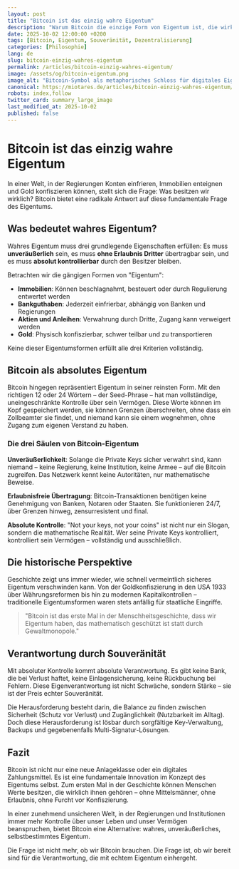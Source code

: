 ```yaml
---
layout: post
title: "Bitcoin ist das einzig wahre Eigentum"
description: "Warum Bitcoin die einzige Form von Eigentum ist, die wirklich unveräußerlich, zensurresistent und absolut kontrollierbar bleibt."
date: 2025-10-02 12:00:00 +0200
tags: [Bitcoin, Eigentum, Souveränität, Dezentralisierung]
categories: [Philosophie]
lang: de
slug: bitcoin-einzig-wahres-eigentum
permalink: /articles/bitcoin-einzig-wahres-eigentum/
image: /assets/og/bitcoin-eigentum.png
image_alt: "Bitcoin-Symbol als metaphorisches Schloss für digitales Eigentum"
canonical: https://miotares.de/articles/bitcoin-einzig-wahres-eigentum/
robots: index,follow
twitter_card: summary_large_image
last_modified_at: 2025-10-02
published: false
---
```


# Bitcoin ist das einzig wahre Eigentum

In einer Welt, in der Regierungen Konten einfrieren, Immobilien enteignen und Gold konfiszieren können, stellt sich die Frage: Was besitzen wir wirklich? Bitcoin bietet eine radikale Antwort auf diese fundamentale Frage des Eigentums.

## Was bedeutet wahres Eigentum?

Wahres Eigentum muss drei grundlegende Eigenschaften erfüllen: Es muss **unveräußerlich** sein, es muss **ohne Erlaubnis Dritter** übertragbar sein, und es muss **absolut kontrollierbar** durch den Besitzer bleiben.

Betrachten wir die gängigen Formen von "Eigentum":

- **Immobilien**: Können beschlagnahmt, besteuert oder durch Regulierung entwertet werden
- **Bankguthaben**: Jederzeit einfrierbar, abhängig von Banken und Regierungen
- **Aktien und Anleihen**: Verwahrung durch Dritte, Zugang kann verweigert werden
- **Gold**: Physisch konfiszierbar, schwer teilbar und zu transportieren

Keine dieser Eigentumsformen erfüllt alle drei Kriterien vollständig.

## Bitcoin als absolutes Eigentum

Bitcoin hingegen repräsentiert Eigentum in seiner reinsten Form. Mit den richtigen 12 oder 24 Wörtern – der Seed-Phrase – hat man vollständige, uneingeschränkte Kontrolle über sein Vermögen. Diese Worte können im Kopf gespeichert werden, sie können Grenzen überschreiten, ohne dass ein Zollbeamter sie findet, und niemand kann sie einem wegnehmen, ohne Zugang zum eigenen Verstand zu haben.

### Die drei Säulen von Bitcoin-Eigentum

**Unveräußerlichkeit**: Solange die Private Keys sicher verwahrt sind, kann niemand – keine Regierung, keine Institution, keine Armee – auf die Bitcoin zugreifen. Das Netzwerk kennt keine Autoritäten, nur mathematische Beweise.

**Erlaubnisfreie Übertragung**: Bitcoin-Transaktionen benötigen keine Genehmigung von Banken, Notaren oder Staaten. Sie funktionieren 24/7, über Grenzen hinweg, zensurresistent und final.

**Absolute Kontrolle**: "Not your keys, not your coins" ist nicht nur ein Slogan, sondern die mathematische Realität. Wer seine Private Keys kontrolliert, kontrolliert sein Vermögen – vollständig und ausschließlich.

## Die historische Perspektive

Geschichte zeigt uns immer wieder, wie schnell vermeintlich sicheres Eigentum verschwinden kann. Von der Goldkonfiszierung in den USA 1933 über Währungsreformen bis hin zu modernen Kapitalkontrollen – traditionelle Eigentumsformen waren stets anfällig für staatliche Eingriffe.

> "Bitcoin ist das erste Mal in der Menschheitsgeschichte, dass wir Eigentum haben, das mathematisch geschützt ist statt durch Gewaltmonopole." 

## Verantwortung durch Souveränität

Mit absoluter Kontrolle kommt absolute Verantwortung. Es gibt keine Bank, die bei Verlust haftet, keine Einlagensicherung, keine Rückbuchung bei Fehlern. Diese Eigenverantwortung ist nicht Schwäche, sondern Stärke – sie ist der Preis echter Souveränität.

Die Herausforderung besteht darin, die Balance zu finden zwischen Sicherheit (Schutz vor Verlust) und Zugänglichkeit (Nutzbarkeit im Alltag). Doch diese Herausforderung ist lösbar durch sorgfältige Key-Verwaltung, Backups und gegebenenfalls Multi-Signatur-Lösungen.

## Fazit

Bitcoin ist nicht nur eine neue Anlageklasse oder ein digitales Zahlungsmittel. Es ist eine fundamentale Innovation im Konzept des Eigentums selbst. Zum ersten Mal in der Geschichte können Menschen Werte besitzen, die wirklich ihnen gehören – ohne Mittelsmänner, ohne Erlaubnis, ohne Furcht vor Konfiszierung.

In einer zunehmend unsicheren Welt, in der Regierungen und Institutionen immer mehr Kontrolle über unser Leben und unser Vermögen beanspruchen, bietet Bitcoin eine Alternative: wahres, unveräußerliches, selbstbestimmtes Eigentum.

Die Frage ist nicht mehr, ob wir Bitcoin brauchen. Die Frage ist, ob wir bereit sind für die Verantwortung, die mit echtem Eigentum einhergeht.